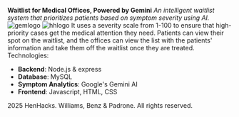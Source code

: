 **Waitlist for Medical Offices, Powered by Gemini**
_An intelligent waitlist system that prioritizes patients based on symptom severity using AI._ 
![gemlogo](https://github.com/user-attachments/assets/a0037b12-a6d0-49c1-ba10-c642c6d75da4)
![hhlogo](https://github.com/user-attachments/assets/85ec9cc7-6c4e-4988-b2c5-b0852ca60bff)
It uses a severity scale from 1-100 to ensure that high-priority cases get the medical attention they need.
Patients can view their spot on the waitlist, and the offices can view the list with the patients' information and take them off the waitlist once they are treated.
Technologies:
- **Backend**: Node.js & express
- **Database**: MySQL
- **Symptom Analytics**: Google's Gemini AI
- **Frontend**: Javascript, HTML, CSS

2025 HenHacks. Williams, Benz & Padrone. All rights reserved.

